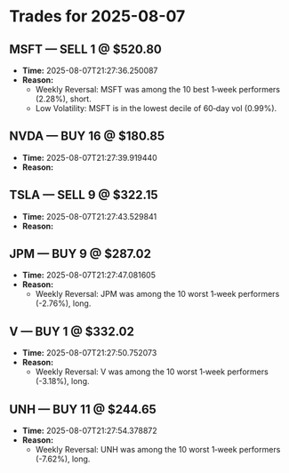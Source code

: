# Trades for 2025-08-07

## MSFT — SELL 1 @ $520.80
- **Time:** 2025-08-07T21:27:36.250087
- **Reason:**
  - Weekly Reversal: MSFT was among the 10 best 1‑week performers (2.28%), short.
  - Low Volatility: MSFT is in the lowest decile of 60‑day vol (0.99%).

## NVDA — BUY 16 @ $180.85
- **Time:** 2025-08-07T21:27:39.919440
- **Reason:**

## TSLA — SELL 9 @ $322.15
- **Time:** 2025-08-07T21:27:43.529841
- **Reason:**

## JPM — BUY 9 @ $287.02
- **Time:** 2025-08-07T21:27:47.081605
- **Reason:**
  - Weekly Reversal: JPM was among the 10 worst 1‑week performers (-2.76%), long.

## V — BUY 1 @ $332.02
- **Time:** 2025-08-07T21:27:50.752073
- **Reason:**
  - Weekly Reversal: V was among the 10 worst 1‑week performers (-3.18%), long.

## UNH — BUY 11 @ $244.65
- **Time:** 2025-08-07T21:27:54.378872
- **Reason:**
  - Weekly Reversal: UNH was among the 10 worst 1‑week performers (-7.62%), long.

